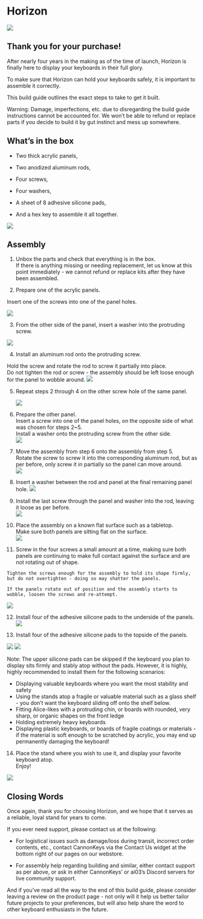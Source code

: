 
# Horizon

![](images/horizon/Hor-complete.jpg)

## Thank you for your purchase!

  

After nearly four years in the making as of the time of launch, Horizon is finally here to display your keyboards in their full glory.

  

To make sure that Horizon can hold your keyboards safely, it is important to assemble it correctly.

This build guide outlines the exact steps to take to get it built.

  

Warning: Damage, imperfections, etc. due to disregarding the build guide instructions cannot be accounted for. We won’t be able to refund or replace parts if you decide to build it by gut instinct and mess up somewhere.

  

## What’s in the box

  

-   Two thick acrylic panels,
    
-   Two anodized aluminum rods,
    
-   Four screws,
    
-   Four washers,
    
-   A sheet of 8 adhesive silicone pads,
    
-   And a hex key to assemble it all together.
    
![](images/horizon/Hor-0.png)
  

## Assembly

  

1.  Unbox the parts and check that everything is in the box.  
    If there is anything missing or needing replacement, let us know at this point immediately - we cannot refund or replace kits after they have been assembled.  
      
    
2.  Prepare one of the acrylic panels.
    

Insert one of the screws into one of the panel holes.

  ![](images/horizon/Hor-1.png)
  

3.  From the other side of the panel, insert a washer into the protruding screw.  

  ![](images/horizon/Hor-2.png)
    
4.  Install an aluminum rod onto the protruding screw.
 

Hold the screw and rotate the rod to screw it partially into place.  
Do not tighten the rod or screw - the assembly should be left loose enough for the panel to wobble around. 
  ![](images/horizon/Hor-3.png)

5.  Repeat steps 2 through 4 on the other screw hole of the same panel.  
    
    ![](images/horizon/Hor-5.png)
6.  Prepare the other panel.  
    Insert a screw into one of the panel holes, on the opposite side of what was chosen for steps 2~5.  
    Install a washer onto the protruding screw from the other side.  
    ![](images/horizon/Hor-6.png)
    
7.  Move the assembly from step 6 onto the assembly from step 5.  
    Rotate the screw to screw it into the corresponding aluminum rod, but as per before, only screw it in partially so the panel can move around.  
    ![](images/horizon/Hor-7.png)
    
8.  Insert a washer between the rod and panel at the final remaining panel hole.
    ![](images/horizon/Hor-8.png)
    
9.  Install the last screw through the panel and washer into the rod, leaving it loose as per before.   
    ![](images/horizon/Hor-9.png)
    
10.  Place the assembly on a known flat surface such as a tabletop.  
    Make sure both panels are sitting flat on the surface.    
    ![](images/horizon/Hor-10.png) 
    
11.  Screw in the four screws a small amount at a time, making sure both panels are continuing to make full contact against the surface and are not rotating out of shape.  
      
    Tighten the screws enough for the assembly to hold its shape firmly, but do not overtighten - doing so may shatter the panels.  
      
    If the panels rotate out of position and the assembly starts to wobble, loosen the screws and re-attempt.
   ![](images/horizon/Hor-11.png) 
    
12.  Install four of the adhesive silicone pads to the underside of the panels.          
   ![](images/horizon/Hor-12.png) 
   
13.  Install four of the adhesive silicone pads to the topside of the panels.
  
   ![](images/horizon/Hor-13.png)
   ![](images/horizon/Hor-14.png) 
   
Note: The upper silicone pads can be skipped if the keyboard you plan to display sits firmly and stably atop without the pads. However, it is highly, highly recommended to install them for the following scenarios:  
  
- Displaying valuable keyboards where you want the most stability and safety  
- Using the stands atop a fragile or valuable material such as a glass shelf - you don’t want the keyboard sliding off onto the shelf below.  
- Fitting Alice-likes with a protruding chin, or boards with rounded, very sharp, or organic shapes on the front ledge  
- Holding extremely heavy keyboards  
- Displaying plastic keyboards, or boards of fragile coatings or materials - if the material is soft enough to be scratched by acrylic, you may end up permanently damaging the keyboard!  
  
  

14.  Place the stand where you wish to use it, and display your favorite keyboard atop.  
    Enjoy!  
      
![](images/horizon/Hor-complete.jpg) 


## Closing Words

  

Once again, thank you for choosing Horizon, and we hope that it serves as a reliable, loyal stand for years to come.

  

If you ever need support, please contact us at the following:

-   For logistical issues such as damage/loss during transit, incorrect order contents, etc., contact CannonKeys via the Contact Us widget at the bottom right of our pages on our webstore.
    
-   For assembly help regarding building and similar, either contact support as per above, or ask in either CannonKeys’ or ai03’s Discord servers for live community support.
    

  
  

And if you’ve read all the way to the end of this build guide, please consider leaving a review on the product page - not only will it help us better tailor future projects to your preferences, but will also help share the word to other keyboard enthusiasts in the future.

